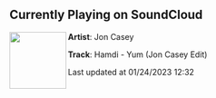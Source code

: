 ## Currently Playing on SoundCloud

[<img align="left" width="100" src="https://i1.sndcdn.com/artworks-Gnh3zcm3DbumwMtl-p5qEQA-t500x500.jpg">](https://soundcloud.com/joncasey/hamdi-yum-jon-casey-edit)

**Artist**: Jon Casey 

**Track**: Hamdi - Yum (Jon Casey Edit)

Last updated at 01/24/2023 12:32
